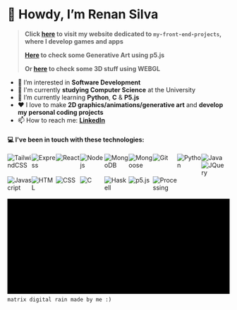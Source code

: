 # 👋 Howdy, I’m Renan Silva
> **Click [here](https://renans2.github.io/my-front-end-projects/ "renans2.github.io/my-front-end-projects") to visit my website dedicated to `my-front-end-projects`, where I develop games and apps**
> 
> **[Here](https://renans2.github.io/sketching-with-p5js/ "renans2.github.io/sketching-with-p5js") to check some Generative Art using p5.js**
> 
> **Or [here](https://renans2.github.io/webgl-with-p5js/ "renans2.github.io/webgl-with-p5js") to check some 3D stuff using WEBGL**
- 👀 I’m interested in **Software Development**
- :school: I'm currently **studying Computer Science** at the University
- :pencil: I’m currently learning **Python**, **C** & **P5.js**
- :heart: I love to make **2D graphics/animations/generative art** and **develop my personal coding projects**
- 📫 How to reach me: **[LinkedIn](https://www.linkedin.com/in/renan-andrade-silva/ "LinkedIn")**

#### :computer: I've been in touch with these technologies:
<img align="left" width="55px" title="TailwindCSS" src="https://cdn.jsdelivr.net/gh/devicons/devicon@latest/icons/tailwindcss/tailwindcss-original.svg" />
<img align="left" width="55px" title="Express"     src="https://cdn.jsdelivr.net/gh/devicons/devicon@latest/icons/express/express-original.svg" />
<img align="left" width="55px" title="React"       src="https://cdn.jsdelivr.net/gh/devicons/devicon@latest/icons/react/react-original.svg" />
<img align="left" width="55px" title="Nodejs"      src="https://cdn.jsdelivr.net/gh/devicons/devicon@latest/icons/nodejs/nodejs-plain-wordmark.svg" />
<img align="left" width="55px" title="MongoDB"     src="https://cdn.jsdelivr.net/gh/devicons/devicon@latest/icons/mongodb/mongodb-original-wordmark.svg" />
<img align="left" width="55px" title="Mongoose"    src="https://cdn.jsdelivr.net/gh/devicons/devicon@latest/icons/mongoose/mongoose-original-wordmark.svg" />

<img align="left" width="55px" title="Git"        src="https://cdn.jsdelivr.net/gh/devicons/devicon@latest/icons/git/git-original.svg" />
<img align="left" width="55px" title="Python"     src="https://cdn.jsdelivr.net/gh/devicons/devicon@latest/icons/python/python-original.svg" />
<img align="left" width="55px" title="Java"       src="https://cdn.jsdelivr.net/gh/devicons/devicon@latest/icons/java/java-original.svg" />
<img align="left" width="55px" title="JQuery"     src="https://cdn.jsdelivr.net/gh/devicons/devicon@latest/icons/jquery/jquery-plain-wordmark.svg" />
<img align="left" width="55px" title="Javascript" src="https://cdn.jsdelivr.net/gh/devicons/devicon@latest/icons/javascript/javascript-original.svg" />
<img align="left" width="55px" title="HTML"       src="https://cdn.jsdelivr.net/gh/devicons/devicon@latest/icons/html5/html5-original.svg" />
<img align="left" width="55px" title="CSS"        src="https://cdn.jsdelivr.net/gh/devicons/devicon@latest/icons/css3/css3-original.svg" />
<img align="left" width="55px" title="C"          src="https://cdn.jsdelivr.net/gh/devicons/devicon@latest/icons/c/c-original.svg" />
<img align="left" width="55px" title="Haskell"    src="https://cdn.jsdelivr.net/gh/devicons/devicon@latest/icons/haskell/haskell-original.svg" />
<img align="left" width="55px" title="p5.js"      src="https://cdn.jsdelivr.net/gh/devicons/devicon@latest/icons/p5js/p5js-original.svg" />
<img align="left" width="55px" title="Processing" src="https://cdn.jsdelivr.net/gh/devicons/devicon@latest/icons/processing/processing-original.svg" />

<br><br><br><br><br><br>
<img width="815px" src="output2.gif" />
<br>
`matrix digital rain made by me :)`

<!---
renans2/renans2 is a ✨ special ✨ repository because its `README.md` (this file) appears on your GitHub profile.
You can click the Preview link to take a look at your changes.
--->
